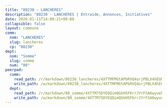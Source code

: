 ```yaml
---
title: "80230 - LANCHERES"
description: "80230 - LANCHERES | Entraide, Annonces, Initiatives"
date: 2020-01-11T14:09:21+09:00
collapsible: false
layout: commune
comm:
  nom: "LANCHERES"
  slug: lancheres
  cp: "80230"
dept:
  nom: "Somme"
  slug: somme
  num: "80"
peerpad:
  comm:
    read_path: /r/markdown/80230_lancheres/4XTTMFMGtAPbRVQ4orjPBLX4hEGNovhnFRB1ia9YgMh7gjyyn
    write_path: /w/markdown/80230_lancheres/4XTTMFMGtAPbRVQ4orjPBLX4hEGNovhnFRB1ia9YgMh7gjyyn-K3TgUoLv8KbJpeBqgkNhDqoogxGNRxgBY3afkFBEp44QyUoCyj2FfpDbiTcm8k8sqt2eh26gfKPqdZsXrp8eTu62XuvaQEoDwX8q65fJJgaYpRoWj84sa1WjVyVB4Jw27XvY6RWt
  dept:
    read_path: /r/markdown/80_somme/4XTTM75DYEQQimQGkH5F6rrJYrFSA6wyuekdgioEx7v45YjSw
    write_path: /w/markdown/80_somme/4XTTM75DYEQQimQGkH5F6rrJYrFSA6wyuekdgioEx7v45YjSw-K3TgTuB1DbUNHuFo9Fhh6JTUriPx8E5izGkmw9RSNTjUtMFPoZhqqp87szE8th3EytWSHGdhUuQUPjam8aJZh1SdH8pL3ibgUbMdNhU17kjAmSa49LMB2GjXvVwDVurE8mgce3XM
---
```


